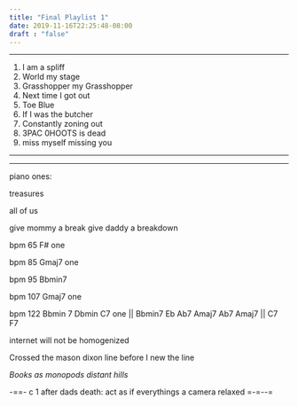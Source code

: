 ```yaml
---
title: "Final Playlist 1"
date: 2019-11-16T22:25:48-08:00
draft : "false"
---
```


___
1. I am a spliff
2. World my stage
3. Grasshopper my Grasshopper
4. Next time I got out
5. Toe Blue
6. If I was the butcher
7. Constantly zoning out
8. 3PAC 0HOOTS is dead
9. miss myself missing you
___

___

piano ones:

treasures

all of us

give mommy a break give daddy a breakdown

bpm 65 F# one

bpm 85 Gmaj7 one  

bpm 95 Bbmin7

bpm 107 Gmaj7 one

bpm 122 Bbmin 7 Dbmin C7 one || Bbmin7 Eb Ab7 Amaj7 Ab7 Amaj7 || C7 F7


internet will not be homogenized

Crossed the mason dixon line before I new the line

*Books as monopods*
*distant hills*


-==-
c 1 after dads death:
act as if everythings a camera relaxed
=-=--=
